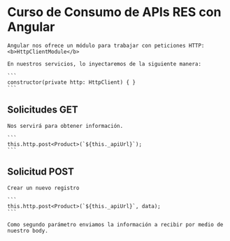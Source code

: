 # Curso de Consumo de APIs RES con Angular
    Angular nos ofrece un módulo para trabajar con peticiones HTTP: <b>HttpClientModule</b>

    En nuestros servicios, lo inyectaremos de la siguiente manera:

    ```
    constructor(private http: HttpClient) { }
    ```

## Solicitudes GET
    Nos servirá para obtener información.

    ```
    this.http.post<Product>(`${this._apiUrl}`);
    ```

## Solicitud POST
    Crear un nuevo registro

    ```
    this.http.post<Product>(`${this._apiUrl}`, data);
    ```

    Como segundo parámetro enviamos la información a recibir por medio de nuestro body.